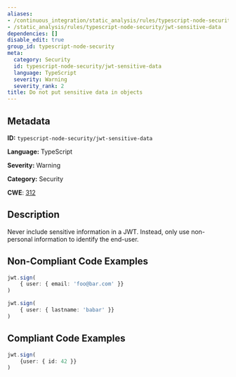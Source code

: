 ```yaml
---
aliases:
- /continuous_integration/static_analysis/rules/typescript-node-security/jwt-sensitive-data
- /static_analysis/rules/typescript-node-security/jwt-sensitive-data
dependencies: []
disable_edit: true
group_id: typescript-node-security
meta:
  category: Security
  id: typescript-node-security/jwt-sensitive-data
  language: TypeScript
  severity: Warning
  severity_rank: 2
title: Do not put sensitive data in objects
---
```

<!--  SOURCED FROM https://github.com/DataDog/datadog-static-analyzer-rule-docs -->


## Metadata
**ID:** `typescript-node-security/jwt-sensitive-data`

**Language:** TypeScript

**Severity:** Warning

**Category:** Security

**CWE**: [312](https://cwe.mitre.org/data/definitions/312.html)

## Description
Never include sensitive information in a JWT. Instead, only use non-personal information to identify the end-user.

## Non-Compliant Code Examples
```typescript
jwt.sign(
    { user: { email: 'foo@bar.com' }}
)

jwt.sign(
    { user: { lastname: 'babar' }}
)
```

## Compliant Code Examples
```typescript
jwt.sign(
    {user: { id: 42 }}
)
```
